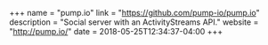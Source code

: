 +++
name = "pump.io"
link = "https://github.com/pump-io/pump.io"
description = "Social server with an ActivityStreams API."
website = "http://pump.io/"
date = 2018-05-25T12:34:37-04:00
+++

